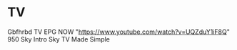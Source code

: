 # TV
Gbfhrbd TV EPG NOW
"https://www.youtube.com/watch?v=UQZduY1iF8Q"
950 Sky Intro
Sky TV Made Simple 
